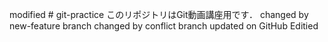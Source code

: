 modified # git-practice
このリポジトリはGit動画講座用です．
changed by new-feature branch 
changed by conflict branch
updated on GitHub
Editied
